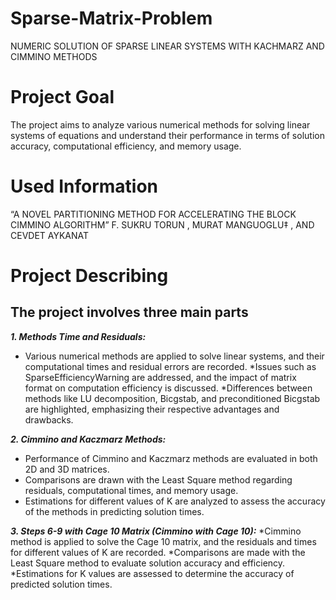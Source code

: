 # Sparse-Matrix-Problem
NUMERIC SOLUTION OF SPARSE LINEAR SYSTEMS WITH KACHMARZ AND CIMMINO METHODS
#  Project Goal
The project aims to analyze various numerical methods for solving linear systems of equations and understand their performance in terms of solution accuracy, computational efficiency, and memory usage.
# Used Information
“A NOVEL PARTITIONING METHOD FOR ACCELERATING THE BLOCK CIMMINO ALGORITHM” F. SUKRU TORUN , MURAT MANGUOGLU‡ , AND CEVDET AYKANAT
# Project Describing
## The project involves three main parts ##
***1.	Methods Time and Residuals:***
*	Various numerical methods are applied to solve linear systems, and their computational times and residual errors are recorded.
*Issues such as SparseEfficiencyWarning are addressed, and the impact of matrix format on computation efficiency is discussed.
*Differences between methods like LU decomposition, Bicgstab, and preconditioned Bicgstab are highlighted, emphasizing their respective advantages and drawbacks.

***2.	Cimmino and Kaczmarz Methods:***
*	Performance of Cimmino and Kaczmarz methods are evaluated in both 2D and 3D matrices.
*	Comparisons are drawn with the Least Square method regarding residuals, computational times, and memory usage.
*	Estimations for different values of K are analyzed to assess the accuracy of the methods in predicting solution times.

***3.	Steps 6-9 with Cage 10 Matrix (Cimmino with Cage 10):***
*Cimmino method is applied to solve the Cage 10 matrix, and the residuals and times for different values of K are recorded.
*Comparisons are made with the Least Square method to evaluate solution accuracy and efficiency.
*Estimations for K values are assessed to determine the accuracy of predicted solution times.

